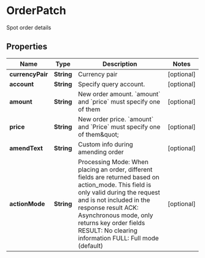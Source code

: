 
# OrderPatch

Spot order details

## Properties

Name | Type | Description | Notes
------------ | ------------- | ------------- | -------------
**currencyPair** | **String** | Currency pair |  [optional]
**account** | **String** | Specify query account. |  [optional]
**amount** | **String** | New order amount. &#x60;amount&#x60; and &#x60;price&#x60; must specify one of them |  [optional]
**price** | **String** | New order price. &#x60;amount&#x60; and &#x60;Price&#x60; must specify one of them\&quot; |  [optional]
**amendText** | **String** | Custom info during amending order |  [optional]
**actionMode** | **String** | Processing Mode: When placing an order, different fields are returned based on action_mode. This field is only valid during the request and is not included in the response result ACK: Asynchronous mode, only returns key order fields RESULT: No clearing information FULL: Full mode (default) |  [optional]


